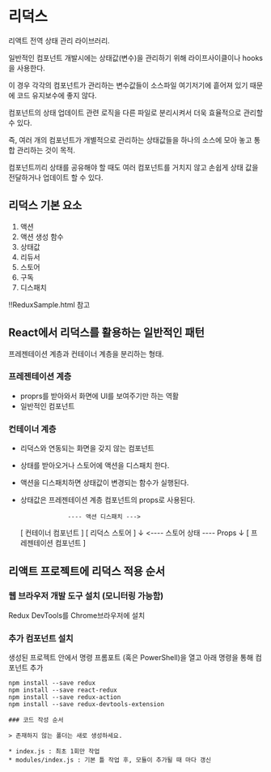 # 리덕스

리액트 전역 상태 관리 라이브러리.

일반적인 컴포넌트 개발시에는 상태값(변수)을 관리하기 위해 라이프사이클이나 hooks을 사용한다.

이 경우 각각의 컴포넌트가 관리하는 변수값들이 소스파일 여기저기에 흩어져 있기 때문에 코드 유지보수에 좋지 않다.

컴포넌트의 상태 업데이트 관련 로직을 다른 파일로 분리시켜서 더욱 효율적으로 관리할 수 있다.

즉, 여러 개의 컴포넌트가 개별적으로 관리하는 상태값들을 하나의 소스에 모아 놓고 통합 관리하는 것이 목적.

컴포넌트끼리 상태를 공유해야 할 때도 여러 컴포넌트를 거치지 않고 손쉽게 상태 값을 전달하거나 업데이트 할 수 있다.

## 리덕스 기본 요소
1. 액션
2. 액션 생성 함수
3. 상태값
4. 리듀서
5. 스토어
6. 구독
7. 디스패치

!!ReduxSample.html 참고

## React에서 리덕스를 활용하는 일반적인 패턴

프레젠테이션 계층과 컨테이너 계층을 분리하는 형태.

### 프레젠테이션 계층
 - proprs를 받아와서 화면에 UI를 보여주기만 하는 역활
 - 일반적인 컴포넌트
### 컨테이너 계층
 - 리덕스와 연동되는 화면을 갖지 않는 컴포넌트
 - 상태를 받아오거나 스토어에 액션을 디스패치 한다.
 - 액션을 디스패치하면 상태값이 변경되는 함수가 실행된다.
 - 상태값은 프레젠테이션 계층 컴포넌트의 props로 사용된다.


                    ---- 액션 디스패치 --->
    [ 컨테이너 컴포넌트 ]                  [ 리덕스 스토어 ]
            ↓       <---- 스토어 상태  ----
          Props
            ↓
    [ 프레젠테이션 컴포넌트 ]

## 리액트 프로젝트에 리덕스 적용 순서

### 웹 브라우저 개발 도구 설치 (모니터링 가능함)
Redux DevTools를 Chrome브라우저에 설치

### 추가 컴포넌트 설치

생성된 프로젝트 안에서 명령 프롬포트 (혹은 PowerShell)을 열고 아래 명령을 통해 컴포넌트 추가

```shell
npm install --save redux
npm install --save react-redux
npm install --save redux-action
npm install --save redux-devtools-extension

### 코드 작성 순서

> 존재하지 않는 폴더는 새로 생성하세요.

* index.js : 최초 1회만 작업
* modules/index.js : 기본 틀 작업 후, 모듈이 추가될 때 마다 갱신